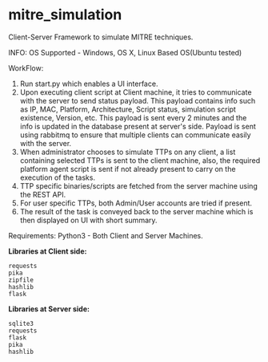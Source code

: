 # mitre_simulation
Client-Server Framework to simulate MITRE techniques. 

INFO:
OS Supported - Windows, OS X, Linux Based OS(Ubuntu tested)

WorkFlow:
1. Run start.py which enables a UI interface.
2. Upon executing client script at Client machine, it tries to communicate with the server to send status payload. This payload contains info such as IP, MAC, Platform, Architecture, Script status, simulation script existence, Version, etc. This payload is sent every 2 minutes and the info is updated in the database present at server's side. Payload is sent using rabbitmq to ensure that multiple clients can communicate easily with the server.
3. When administrator chooses to simulate TTPs on any client, a list containing selected TTPs is sent to the client machine, also, the required platform agent script is sent if not already present to carry on the execution of the tasks.
4. TTP specific binaries/scripts are fetched from the server machine using the REST API. 
5. For user specific TTPs, both Admin/User accounts are tried if present.
6. The result of the task is conveyed back to the server machine which is then displayed on UI with short summary.

Requirements:
Python3 - Both Client and Server Machines.

**Libraries at Client side:**
```
requests
pika
zipfile
hashlib
flask
```

**Libraries at Server side:**
```
sqlite3
requests
flask
pika
hashlib
```

